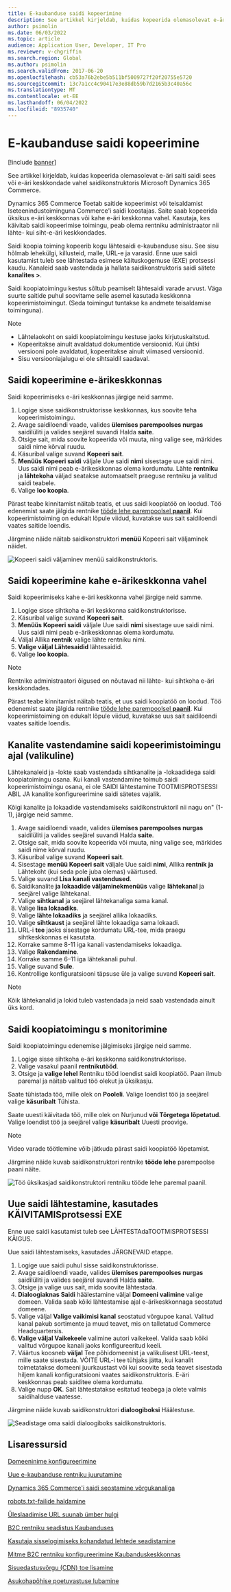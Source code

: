 ```yaml
---
title: E-kaubanduse saidi kopeerimine
description: See artikkel kirjeldab, kuidas kopeerida olemasolevat e-äri saiti saidi sees või e-äri keskkondade vahel saidikonstruktoris Microsoft Dynamics 365 Commerce.
author: psimolin
ms.date: 06/03/2022
ms.topic: article
audience: Application User, Developer, IT Pro
ms.reviewer: v-chgriffin
ms.search.region: Global
ms.author: psimolin
ms.search.validFrom: 2017-06-20
ms.openlocfilehash: cb53a76b2ebe5b511bf5009727f20f20755e5720
ms.sourcegitcommit: 13c7a1cc4c90417e3e88db59b7d2165b3c40a56c
ms.translationtype: MT
ms.contentlocale: et-EE
ms.lasthandoff: 06/04/2022
ms.locfileid: "8935740"
---
```

# <a name="copy-an-e-commerce-site"></a>E-kaubanduse saidi kopeerimine

[!include [banner](../includes/banner.md)]

See artikkel kirjeldab, kuidas kopeerida olemasolevat e-äri saiti saidi sees või e-äri keskkondade vahel saidikonstruktoris Microsoft Dynamics 365 Commerce.

Dynamics 365 Commerce Toetab saitide kopeerimist või teisaldamist Iseteenindustoiminguna Commerce'i saidi koostajas. Saite saab kopeerida üksikus e-äri keskkonnas või kahe e-äri keskkonna vahel. Kasutaja, kes käivitab saidi kopeerimise toimingu, peab olema rentniku administraator nii lähte- kui siht-e-äri keskkondades.

Saidi koopia toiming kopeerib kogu lähtesaidi e-kaubanduse sisu. See sisu hõlmab lehekülgi, killusteid, malle, URL-e ja varasid. Enne uue saidi kasutamist tuleb see lähtestada esimese käituskogemuse (EXE) protsessi kaudu. Kanaleid saab vastendada ja hallata saidikonstruktoris saidi sätete **kanalites \>**.

Saidi koopiatoimingu kestus sõltub peamiselt lähtesaidi varade arvust. Väga suurte saitide puhul soovitame selle asemel kasutada keskkonna kopeerimistoimingut. (Seda toimingut tuntakse ka andmete teisaldamise toiminguna).

> [!NOTE]
> - Lähtelaokoht on saidi koopiatoimingu kestuse jaoks kirjutuskaitstud.
> - Kopeeritakse ainult avaldatud dokumentide versioonid. Kui ühtki versiooni pole avaldatud, kopeeritakse ainult viimased versioonid.
> - Sisu versiooniajalugu ei ole sihtsaidil saadaval.

## <a name="copy-a-site-within-an-e-commerce-environment"></a>Saidi kopeerimine e-ärikeskkonnas

Saidi kopeerimiseks e-äri keskkonnas järgige neid samme.

1. Logige sisse saidikonstruktorisse keskkonnas, kus soovite teha kopeerimistoimingu.
1. Avage saidiloendi vaade, valides **ülemises parempoolses nurgas** saidilüliti ja valides seejärel suvandi Halda **saite**.
1. Otsige sait, mida soovite kopeerida või muuta, ning valige see, märkides saidi nime kõrval ruudu.
1. Käsuribal valige suvand **Kopeeri sait**.
1. **Menüüs Kopeeri saidi** väljale Uue saidi **nimi** sisestage uue saidi nimi. Uus saidi nimi peab e-ärikeskkonnas olema kordumatu. Lähte **rentniku** ja **lähtekoha** väljad seatakse automaatselt praeguse rentniku ja valitud saidi teabele.
1. Valige **loo koopia**.

Pärast teabe kinnitamist näitab teatis, et uus saidi koopiatöö on loodud. Töö edenemist saate jälgida rentnike [tööde lehe parempoolsel **paanil**](#monitor-the-site-copy-operation). Kui kopeerimistoiming on edukalt lõpule viidud, kuvatakse uus sait saidiloendi vaates saitide loendis.

Järgmine näide näitab saidikonstruktori **menüü** Kopeeri sait väljaminek näidet.

![Kopeeri saidi väljaminev menüü saidikonstruktoris.](media/site-copy_1.png)

## <a name="copy-a-site-between-two-e-commerce-environments"></a>Saidi kopeerimine kahe e-ärikeskkonna vahel

Saidi kopeerimiseks kahe e-äri keskkonna vahel järgige neid samme.

1. Logige sisse sihtkoha e-äri keskkonna saidikonstruktorisse.
1. Käsuribal valige suvand **Kopeeri sait**.
1. **Menüüs Kopeeri saidi** väljale Uue saidi **nimi** sisestage uue saidi nimi. Uus saidi nimi peab e-ärikeskkonnas olema kordumatu.
1. Väljal Allika **rentnik** valige lähte rentniku nimi.
1. **Valige väljal Lähtesaidid** lähtesaidid.
1. Valige **loo koopia**.

> [!NOTE]
> Rentnike administraatori õigused on nõutavad nii lähte- kui sihtkoha e-äri keskkondades.

Pärast teabe kinnitamist näitab teatis, et uus saidi koopiatöö on loodud. Töö edenemist saate jälgida rentnike [tööde lehe parempoolsel **paanil**](#monitor-the-site-copy-operation). Kui kopeerimistoiming on edukalt lõpule viidud, kuvatakse uus sait saidiloendi vaates saitide loendis.

## <a name="map-channels-during-the-site-copy-operation-optional"></a>Kanalite vastendamine saidi kopeerimistoimingu ajal (valikuline)

Lähtekanaleid ja -lokte saab vastendada sihtkanalite ja -lokaadidega saidi koopiatoimingu osana. Kui kanali vastendamine toimub saidi kopeerimistoimingu osana, ei ole SAIDI lähtestamine TOOTMISPROTSESSI ABIL JA kanalite konfigureerimine saidi sätetes vajalik. 

Kõigi kanalite ja lokaadide vastendamiseks saidikonstruktoril nii nagu on" (1-1), järgige neid samme.

1. Avage saidiloendi vaade, valides **ülemises parempoolses nurgas** saidilüliti ja valides seejärel suvandi Halda **saite**.
1. Otsige sait, mida soovite kopeerida või muuta, ning valige see, märkides saidi nime kõrval ruudu.
1. Käsuribal valige suvand **Kopeeri sait**.
1. Sisestage **menüü Kopeeri sait** väljale Uue saidi **nimi**, Allika **rentnik** **ja** Lähtekoht (kui seda pole juba olemas) väärtused.
1. Valige suvand **Lisa kanali vastendused**.
1. Saidikanalite **ja lokaadide väljaminekmenüüs** valige **lähtekanal** ja seejärel valige lähtekanal.  
1. Valige **sihtkanal** ja seejärel lähtekanaliga sama kanal. 
1. Valige **lisa lokaadiks**.
1. Valige **lähte lokaadiks** ja seejärel allika lokaadiks.
1. Valige **sihtkaust** ja seejärel lähte lokaadiga sama lokaadi. 
1. URL-i **tee** jaoks sisestage kordumatu URL-tee, mida praegu sihtkeskkonnas ei kasutata.
1. Korrake samme 8-11 iga kanali vastendamiseks lokaadiga.
1. Valige **Rakendamine**.
1. Korrake samme 6–11 iga lähtekanali puhul.
1. Valige suvand **Sule**.
1. Kontrollige konfiguratsiooni täpsuse üle ja valige suvand **Kopeeri sait**.

> [!NOTE]
> Kõik lähtekanalid ja lokid tuleb vastendada ja neid saab vastendada ainult üks kord.

## <a name="monitor-the-site-copy-operation"></a>Saidi koopiatoimingu s monitorimine

Saidi koopiatoimingu edenemise jälgimiseks järgige neid samme.

1. Logige sisse sihtkoha e-äri keskkonna saidikonstruktorisse.
1. Valige vasakul paanil **rentnikutööd**.
1. Otsige ja **valige lehel** Rentniku tööd loendist saidi koopiatöö. Paan ilmub paremal ja näitab valitud töö olekut ja üksikasju.

Saate tühistada töö, mille olek on **Pooleli**. Valige loendist töö ja seejärel valige **käsuribalt** Tühista.

Saate uuesti käivitada töö, mille olek on Nurjunud **või** **Tõrgetega lõpetatud**. Valige loendist töö ja seejärel valige **käsuribalt** Uuesti proovige.

> [!NOTE]
> Video varade töötlemine võib jätkuda pärast saidi koopiatöö lõpetamist.

Järgmine näide kuvab saidikonstruktori rentnike **tööde lehe** parempoolse paani näite.

![Töö üksikasjad saidikonstruktori rentniku tööde lehe paremal paanil.](media/site-copy_2.png)

## <a name="initialize-a-new-site-by-using-the-fre-process"></a>Uue saidi lähtestamine, kasutades KÄIVITAMISprotsessi EXE

Enne uue saidi kasutamist tuleb see LÄHTESTAdaTOOTMISPROTSESSI KÄIGUS.

Uue saidi lähtestamiseks, kasutades JÄRGNEVAID etappe.

1. Logige uue saidi puhul sisse saidikonstruktorisse.
1. Avage saidiloendi vaade, valides **ülemises parempoolses nurgas** saidilüliti ja valides seejärel suvandi Halda **saite**.
1. Otsige ja valige uus sait, mida soovite lähtestada.
1. **Dialoogiaknas Saidi** häälestamine väljal **Domeeni valimine** valige domeen. Valida saab kõiki lähtestamise ajal e-ärikeskkonnaga seostatud domeene.
1. Valige väljal **Valige vaikimisi kanal** seostatud võrgupoe kanal. Valitud kanal pakub sortimente ja muud teavet, mis on talletatud Commerce Headquartersis.
1. **Valige väljal Vaikekeele** valimine autori vaikekeel. Valida saab kõiki valitud võrgupoe kanali jaoks konfigureeritud keeli.
1. Väärtus koosneb **väljal** Tee põhidomeenist ja valikulisest URL-teest, mille saate sisestada. VÕITE URL-i tee tühjaks jätta, kui kanalit toimetatakse domeeni juurkaustast või kui soovite seda teavet sisestada hiljem kanali konfiguratsiooni vaates saidikonstruktoris. E-äri keskkonnas peab saiditee olema kordumatu.
1. Valige nupp **OK**. Sait lähtestatakse esitatud teabega ja olete valmis saidihalduse vaatesse.

Järgmine näide kuvab saidikonstruktori **dialoogiboksi** Häälestuse.

![Seadistage oma saidi dialoogiboks saidikonstruktoris.](media/site-copy_3.png)

## <a name="additional-resources"></a>Lisaressursid

[Domeeninime konfigureerimine](configure-your-domain-name.md)

[Uue e-kaubanduse rentniku juurutamine](deploy-ecommerce-site.md)

[Dynamics 365 Commerce'i saidi seostamine võrgukanaliga](associate-site-online-store.md)

[robots.txt-failide haldamine](manage-robots-txt-files.md)

[Üleslaadimise URL suunab ümber hulgi](upload-bulk-redirects.md)

[B2C rentniku seadistus Kaubanduses](set-up-b2c-tenant.md)

[Kasutaja sisselogimiseks kohandatud lehtede seadistamine](custom-pages-user-logins.md)

[Mitme B2C rentniku konfigureerimine Kaubanduskeskkonnas](configure-multi-b2c-tenants.md)

[Sisuedastusvõrgu (CDN) toe lisamine](add-cdn-support.md)

[Asukohapõhise poetuvastuse lubamine](enable-store-detection.md)

